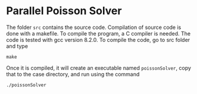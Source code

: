 # Parallel Poisson Solver

The folder ```src``` contains the source code.
Compilation of source code is done with a makefile.
To compile the program, a C compiler is needed.
The code is tested with gcc version 8.2.0.
To compile the code, go to src folder and type

```
make
```

Once it is compiled, it will create an executable named ```poissonSolver```, copy that to the case directory, and run using the command

```
./poissonSolver
```